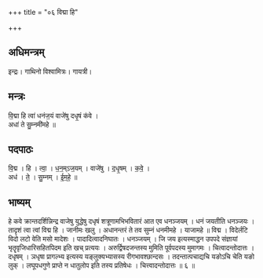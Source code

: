 +++
title = "०६ विद्मा हि"

+++
## अधिमन्त्रम्
इन्द्रः। गाथिनो विश्वामित्रः। गायत्री।

## मन्त्रः
वि॒द्मा हि त्वा॑ धनंज॒यं वाजे॑षु दधृ॒षं क॑वे ।  
अधा॑ ते सु॒म्नमी॑महे ॥

## पदपाठः
वि॒द्म । हि । त्वा॒ । ध॒न॒म्ऽज॒यम् । वाजे॑षु । द॒धृ॒षम् । क॒वे॒ ।  
अध॑ । ते॒ । सु॒म्नम् । ई॒म॒हे॒ ॥

## भाष्यम्
हे कवे क्रान्तदर्शिन्निन्द्र वाजेषु युद्धेषु दधृषं शत्रूणामभिभवितारं आत एव धनञ्जयम् । धनं जयतीति धनञ्जयः । तादृशं त्वा त्वां विद्म हि । जानीमः खलु । अधानन्तरं ते तव सुम्नं धनमीमहे । याजामहे ॥ विद्म । विदेर्लटि विदो लटो वेति मसो मादेशः । पादादित्वादनिघातः । धनञ्जयम् । जि जय इत्यस्माद्धन उपपदे संज्ञायां भृतॄवृजिधारिसहितपिदम इति खच् प्रत्ययः । अरुर्द्विषदजन्तस्य मुमिति पूर्वपदस्य मुमागमः । चित्वादन्तोदात्तः । दधृषम् । ञधृषा प्रागल्भ्य इत्यस्य यङ्लुक्यभ्यासस्य रीगभावश्छान्दसः । तदन्तात्पचाद्यचि यङोऽचि चेति यङो लुक् । लघूपधगुणे प्राप्ते न धातुलोप इति तस्य प्रतिषेधः । चित्त्वादन्तोदात्तः ॥ ६ ॥
